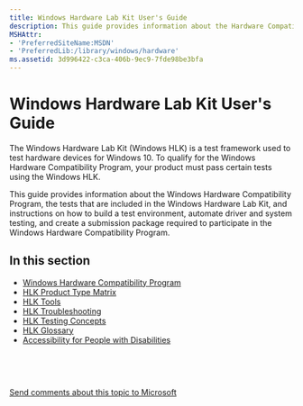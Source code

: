 ```yaml
---
title: Windows Hardware Lab Kit User's Guide
description: This guide provides information about the Hardware Compatibility Program, the tests that are included in the Hardware Lab Kit, and instructions on how to build a test environment, automate driver and system testing, and create a submission package required to obtain a Windows Logo.
MSHAttr:
- 'PreferredSiteName:MSDN'
- 'PreferredLib:/library/windows/hardware'
ms.assetid: 3d996422-c3ca-406b-9ec9-7fde98be3bfa
---
```


# Windows Hardware Lab Kit User's Guide


The Windows Hardware Lab Kit (Windows HLK) is a test framework used to test hardware devices for Windows 10. To qualify for the Windows Hardware Compatibility Program, your product must pass certain tests using the Windows HLK.

This guide provides information about the Windows Hardware Compatibility Program, the tests that are included in the Windows Hardware Lab Kit, and instructions on how to build a test environment, automate driver and system testing, and create a submission package required to participate in the Windows Hardware Compatibility Program.

## <span id="in_this_section"></span>In this section


-   [Windows Hardware Compatibility Program](windows-hardware-compatibility-program-overview.md)
-   [HLK Product Type Matrix](hlk-product-type-matrix.md)
-   [HLK Tools](hlk-tools-technical-reference.md)
-   [HLK Troubleshooting](troubleshooting-windows-hlk.md)
-   [HLK Testing Concepts](hck-testing-concepts.md)
-   [HLK Glossary](glossary-hlk.md)
-   [Accessibility for People with Disabilities](accessibility-for-people-with-disabilities.md)

 

 

[Send comments about this topic to Microsoft](mailto:wsddocfb@microsoft.com?subject=Documentation%20feedback%20%5Bp_hlk\p_hlk%5D:%20Windows%20Hardware%20Lab%20Kit%20User's%20Guide%20%20RELEASE:%20%286/29/2017%29&body=%0A%0APRIVACY%20STATEMENT%0A%0AWe%20use%20your%20feedback%20to%20improve%20the%20documentation.%20We%20don't%20use%20your%20email%20address%20for%20any%20other%20purpose,%20and%20we'll%20remove%20your%20email%20address%20from%20our%20system%20after%20the%20issue%20that%20you're%20reporting%20is%20fixed.%20While%20we're%20working%20to%20fix%20this%20issue,%20we%20might%20send%20you%20an%20email%20message%20to%20ask%20for%20more%20info.%20Later,%20we%20might%20also%20send%20you%20an%20email%20message%20to%20let%20you%20know%20that%20we've%20addressed%20your%20feedback.%0A%0AFor%20more%20info%20about%20Microsoft's%20privacy%20policy,%20see%20http://privacy.microsoft.com/en-us/default.aspx. "Send comments about this topic to Microsoft")




